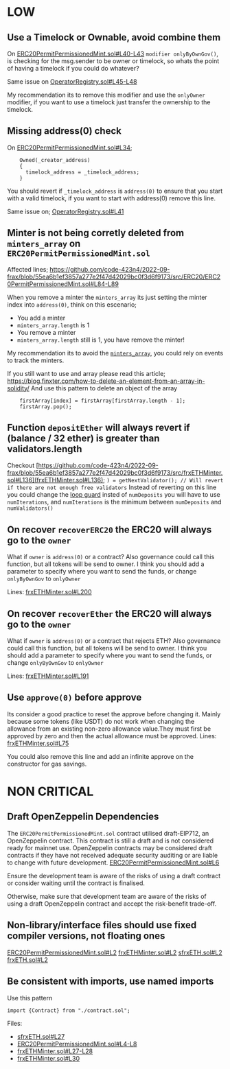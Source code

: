 # LOW

## Use a Timelock or Ownable, avoid combine them
On [ERC20PermitPermissionedMint.sol#L40-L43](https://github.com/code-423n4/2022-09-frax/blob/55ea6b1ef3857a277e2f47d42029bc0f3d6f9173/src/ERC20/ERC20PermitPermissionedMint.sol#L40-L43) `modifier onlyByOwnGov()`, is checking for the msg.sender to be owner or timelock, so whats the point of having a timelock if you could do whatever?

Same issue on [OperatorRegistry.sol#L45-L48](https://github.com/code-423n4/2022-09-frax/blob/55ea6b1ef3857a277e2f47d42029bc0f3d6f9173/src/OperatorRegistry.sol#L45-L48)

My recommendation its to remove this modifier and use the `onlyOwner` modifier, if you want to use a timelock just transfer the ownership to the timelock.


## Missing address(0) check
On [ERC20PermitPermissionedMint.sol#L34](https://github.com/code-423n4/2022-09-frax/blob/55ea6b1ef3857a277e2f47d42029bc0f3d6f9173/src/ERC20/ERC20PermitPermissionedMint.sol#L34);
```solidity
    Owned(_creator_address)
    {
      timelock_address = _timelock_address;
    }
```
You should revert if `_timelock_address` is `address(0)` to ensure that you start with a valid timelock, if you want to start with address(0) remove this line.

Same issue on;
[OperatorRegistry.sol#L41](https://github.com/code-423n4/2022-09-frax/blob/55ea6b1ef3857a277e2f47d42029bc0f3d6f9173/src/OperatorRegistry.sol#L41)

## Minter is not being corretly deleted from `minters_array` on `ERC20PermitPermissionedMint.sol`

Affected lines;
https://github.com/code-423n4/2022-09-frax/blob/55ea6b1ef3857a277e2f47d42029bc0f3d6f9173/src/ERC20/ERC20PermitPermissionedMint.sol#L84-L89

When you remove a minter the `minters_array` its just setting the minter index into `address(0)`, think on this escenario;
- You add a minter
- `minters_array.length` is 1
- You remove a minter
- `minters_array.length` still is 1, you have remove the minter!

My recommendation its to avoid the [`minters_array`](https://github.com/code-423n4/2022-09-frax/blob/55ea6b1ef3857a277e2f47d42029bc0f3d6f9173/src/ERC20/ERC20PermitPermissionedMint.sol#L19), you could rely on events to track the minters.

If you still want to use and array please read this article;
https://blog.finxter.com/how-to-delete-an-element-from-an-array-in-solidity/ 
And use this pattern to delete an object of the array
```solidity
    firstArray[index] = firstArray[firstArray.length - 1];
    firstArray.pop();
```

## Function `depositEther` will always revert if (balance / 32 ether) is greater than validators.length

Checkout [https://github.com/code-423n4/2022-09-frax/blob/55ea6b1ef3857a277e2f47d42029bc0f3d6f9173/src/frxETHMinter.sol#L136](frxETHMinter.sol#L136);
```) = getNextValidator(); // Will revert if there are not enough free validators```
Instead of reverting on this line you could change the [loop guard](https://github.com/code-423n4/2022-09-frax/blob/55ea6b1ef3857a277e2f47d42029bc0f3d6f9173/src/frxETHMinter.sol#L129) insted of `numDeposits` you will have to use `numIterations`, and `numIterations` is the minimum between `numDeposits` and `numValidators()`

## On recover `recoverERC20` the ERC20 will always go to the `owner`
What if `owner` is `address(0)` or a contract? Also governance could call this function, but all tokens will be send to owner.
I think you should add a parameter to specify where you want to send the funds, or change `onlyByOwnGov` to `onlyOwner`

Lines:
[frxETHMinter.sol#L200](https://github.com/code-423n4/2022-09-frax/blob/55ea6b1ef3857a277e2f47d42029bc0f3d6f9173/src/frxETHMinter.sol#L200)

## On recover `recoverEther` the ERC20 will always go to the `owner`
What if `owner` is `address(0)` or a contract that rejects ETH? Also governance could call this function, but all tokens will be send to owner.
I think you should add a parameter to specify where you want to send the funds, or change `onlyByOwnGov` to `onlyOwner`

Lines:
[frxETHMinter.sol#L191](https://github.com/code-423n4/2022-09-frax/blob/55ea6b1ef3857a277e2f47d42029bc0f3d6f9173/src/frxETHMinter.sol#L191)

## Use `approve(0)` before approve
Its consider a good practice to reset the approve before changing it. Mainly because some tokens (like USDT) do not work when changing the allowance from an existing non-zero allowance value.They must first be approved by zero and then the actual allowance must be approved.
Lines: [frxETHMinter.sol#L75](https://github.com/code-423n4/2022-09-frax/blob/55ea6b1ef3857a277e2f47d42029bc0f3d6f9173/src/frxETHMinter.sol#L75)

You could also remove this line and add an infinite approve on the constructor for gas savings.

# NON CRITICAL

## Draft OpenZeppelin Dependencies	

The `ERC20PermitPermissionedMint.sol` contract utilised draft-EIP712, an OpenZeppelin contract. This contract is still a draft and is not considered ready for mainnet use. OpenZeppelin contracts may be considered draft contracts if they have not received adequate security auditing or are liable to change with future development.
[ERC20PermitPermissionedMint.sol#L6](https://github.com/code-423n4/2022-09-frax/blob/55ea6b1ef3857a277e2f47d42029bc0f3d6f9173/src/ERC20/ERC20PermitPermissionedMint.sol#L6)

Ensure the development team is aware of the risks of using a draft contract or consider waiting until the contract is finalised.

Otherwise, make sure that development team are aware of the risks of using a draft OpenZeppelin contract and accept the risk-benefit trade-off.

## Non-library/interface files should use fixed compiler versions, not floating ones
[ERC20PermitPermissionedMint.sol#L2](https://github.com/code-423n4/2022-09-frax/blob/55ea6b1ef3857a277e2f47d42029bc0f3d6f9173/src/ERC20/ERC20PermitPermissionedMint.sol#L2)
[frxETHMinter.sol#L2](https://github.com/code-423n4/2022-09-frax/blob/55ea6b1ef3857a277e2f47d42029bc0f3d6f9173/src/frxETHMinter.sol#L2)
[sfrxETH.sol#L2](https://github.com/code-423n4/2022-09-frax/blob/55ea6b1ef3857a277e2f47d42029bc0f3d6f9173/src/sfrxETH.sol#L2)
[frxETH.sol#L2](https://github.com/code-423n4/2022-09-frax/blob/55ea6b1ef3857a277e2f47d42029bc0f3d6f9173/src/frxETH.sol#L2)

## Be consistent with imports, use named imports

Use this pattern
```solidity
import {Contract} from "./contract.sol";
```
Files:
- [sfrxETH.sol#L27](https://github.com/code-423n4/2022-09-frax/blob/55ea6b1ef3857a277e2f47d42029bc0f3d6f9173/src/sfrxETH.sol#L27)
- [ERC20PermitPermissionedMint.sol#L4-L8](https://github.com/code-423n4/2022-09-frax/blob/55ea6b1ef3857a277e2f47d42029bc0f3d6f9173/src/ERC20/ERC20PermitPermissionedMint.sol#L4-L8)
- [frxETHMinter.sol#L27-L28](https://github.com/code-423n4/2022-09-frax/blob/55ea6b1ef3857a277e2f47d42029bc0f3d6f9173/src/frxETHMinter.sol#L27-L28)
- [frxETHMinter.sol#L30](https://github.com/code-423n4/2022-09-frax/blob/55ea6b1ef3857a277e2f47d42029bc0f3d6f9173/src/frxETHMinter.sol#L30)